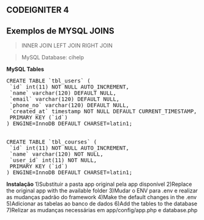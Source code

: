 <h2>CODEIGNITER 4</h2>
<h2>Exemplos de MYSQL JOINS</h2>

>INNER JOIN
>LEFT JOIN
>RIGHT JOIN

>MySQL Database: cihelp

**MySQL Tables**
<pre style="background-color:'#E7E9EB'; color:'#000000' ">
CREATE TABLE `tbl_users` (
 `id` int(11) NOT NULL AUTO_INCREMENT,
 `name` varchar(120) DEFAULT NULL,
 `email` varchar(120) DEFAULT NULL,
 `phone_no` varchar(120) DEFAULT NULL,
 `created_at` timestamp NOT NULL DEFAULT CURRENT_TIMESTAMP,
 PRIMARY KEY (`id`)
) ENGINE=InnoDB DEFAULT CHARSET=latin1;


CREATE TABLE `tbl_courses` (
 `id` int(11) NOT NULL AUTO_INCREMENT,
 `name` varchar(120) NOT NULL,
 `user_id` int(11) NOT NULL,
 PRIMARY KEY (`id`)
) ENGINE=InnoDB DEFAULT CHARSET=latin1;
</pre>

**Instalação**
1)Substituir a pasta app original pela app disponível
2)Replace the original app with the available folder
3)Mudar o ENV para .env e realizar as mudanças padrão do framework
4)Make the default changes in the .env
5)Adicionar as tabelas ao banco de dados
6)Add the tables to the database
7)Relizar as mudanças necessárias em app/config/app.php e database.php
